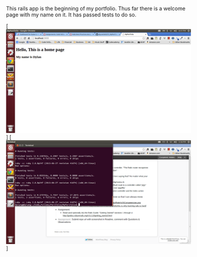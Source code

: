 This rails app is the beginning of my portfolio. Thus far there is a welcome page with my name on it. It has passed tests to do so.


[![screenshot](/public/images/Day2_Welcome.png)]
[![screenshot](/public/images/Day2_ForRM.png)]
